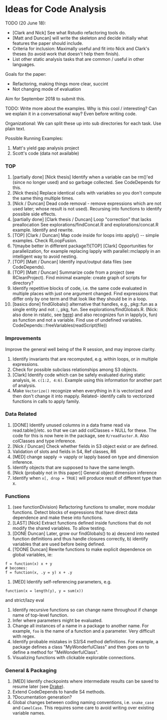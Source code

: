 # Ideas for Code Analysis

TODO (20 June 18):

- [Clark and Nick] See what Rstudio refactoring tools do.
- [Matt and Duncan] will write the skeleton and decide initially what features the  paper should include.
- Criteria for inclusion: Maximally useful and fit into Nick and Clark's theses (to avoid work that
  doesn't help them finish).
- List other static analysis tasks that are common / useful in other languages.

Goals for the paper:

- Refactoring, making things more clear, succint
- Not changing mode of evaluation

Aim for September 2018 to submit this.

TODO: Write more about the examples. Why is this cool / interesting? Can we
explain it in a conversational way? Even before writing code.

Organizational: We can split these up into sub directories for each task.
Use plain text.

Possible Running Examples:
1. Matt's yield gap analysis project
1. Scott's code (data not available)


### TOP

1. [partially done] [Nick thesis] Identify when a variable can be
   rm()'ed (since no longer used) and so garbage collected. See CodeDepends
   for this.
1. [Nick thesis] Replace identical calls with variables so you don't
   compute the same thing multiple times.
1. [Nick / Duncan] Dead code removal - remove expressions which are
   not used later; whose result is not used). Recursing into functions to
   identify possible side effects.
1. [partially done] [Clark thesis / Duncan] Loop "correction" that lacks
   preallocation See explorations/findConcat.R and explorations/concat.R
   example.  Identify and rewrite.
2. [TOP] [Clark / Duncan] Map code inside for loops into apply() -- simple
   examples. Check RLoopFusion.
1. ?(maybe better in different package?)[TOP] [Clark] Opportunities for parallelization, for example replacing
   lapply with parallel::mclapply in an intelligent way to avoid nesting.
1. [TOP] [Matt / Duncan] Identify input/output data files (see CodeDepends).
1. [TOP] [Matt / Duncan] Summarize code from a project (see RCleanProject).
   Find minimal example: create graph of scripts for directory?
1. Identify repetitive blocks of code, i.e. the same code evaluated in multiple
   places with just one argument changed. Find expressions that differ only
   by one term and that look like they should be in a loop.
1. [basics done] findGlobals() alternative that handles, e.g.,  pkg::fun as a 
   single entity and not ::, pkg, fun.
   See explorations/findGlobals.R.  (Nick: also done in rstatic, see
   [here](https://github.com/nick-ulle/rstatic/blob/master/R/collapse_namespaces.R))
   and also recognizes fun in lapply(x, fun)  as  function and not a
   variable. Find use of undefined variables.
   CodeDepends:::freeVariables(readScript(file))


### Improvements

Improve the general well being of the R session, and may improve clarity.

1. Identify invariants that are recomputed, e.g. within loops, or in
   multiple expressions.
1. Check for possible subclass relationships among S3 objects.
2. [Clark] Identify code which can be safely evaluated during static
   analysis, ie. `c(1:2, 4:6)`. Example using this information for another part
   of analysis.
1. Make `Vectorize()` recognize when everything in it is vectorized and
   then don't change it into mapply. Related- identify calls to vectorized
   functions in calls to apply family.


### Data Related

1. [DONE] Identify unused columns in a data frame read via
   read.table()/etc. so that we can add colClasses = NULL for these. The
   code for this is now here in the package, see `R/readFaster.R`.
   Also colClasses and type inference.
1. [Nick / Duncan] Check whether fields in S3 object exist or are defined.
1. Validation of slots and fields in S4, Ref classes, R6
1. [MED] change sapply -> vapply or lapply based on type and dimension
   inference.
1. Identify objects that are supposed to have the same length.
1. [Nick (probably not in this paper)] General object dimension inference
1. Identify when `x[, drop = TRUE]` will produce result of different type
   than x.


### Functions

1.  (see functionDivision) Refactoring functions to smaller, more modular functions. Detect blocks
   of expressions that have direct data dependence and make these into
   functions.
1. [LAST] [Nick] Extract functions defined inside functions that do not modify
   the shared variables. To allow testing.
1. [DONE Duncan] Later, grow our findGlobals() to  a) descend into nested function definitions and thus handle
   closures correctly, b) identify variables that are used before being defined.
2. [?DONE Duncan] Rewrite functions to make explicit dependence on global variables, ie:
```{R}
f = function(x) x + y
# becomes:
f = function(x, .y = y) x + .y
```
1. [MED] Identify self-referencing parameters, e.g. 
```
function(x = length(y), y = sum(x))
```
and strict/lazy eval
1. Identify recursive functions so can change name throughout if change name of top-level function.
1. Infer where parameters might be evaluated.
1. Change all instances of a name in a package to another name. For
   example, `foo` is the name of a function and a parameter. Very difficult
   with regex.
1. Identify probable mistakes in S3/S4 method definitions. For example, a
   package defines a class "MyWonderfulClass" and then goes on to define a
   method for "MeWonderfulClass".
1. Visualizing functions with clickable explorable connections.


### General & Packaging

1. [MED] Identify checkpoints where intermediate results can be saved to resume
   later (see
   [Drake](https://cran.r-project.org/web/packages/drake/vignettes/drake.html)).
1. Extend CodeDepends to handle S4 methods.
1. ?Documentation generation?
1. Global changes between coding naming conventions, i.e. `snake_case` and `CamelCase`.
   This requires some care to avoid writing over existing variable names.
